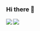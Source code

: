 ### Hi there 👋

<a href="">
  <img align="left" src="https://github-readme-stats.vercel.app/api?username=tsaglam&count_private=true&show_icons=true&theme=vue&hide_rank=true" />
</a>
<a href="">
  <img align="left" src="https://github-readme-stats.vercel.app/api/top-langs/?username=tsaglam&theme=vue&hide_title=true&show_icons=true&langs_count=10&hide=c,makefile,python,shell" />
</a>
